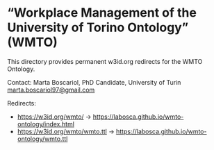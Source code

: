 # “Workplace Management of the University of Torino Ontology” (WMTO) 
This directory provides permanent w3id.org redirects for the WMTO Ontology.

Contact: Marta Boscariol, PhD Candidate, University of Turin <marta.boscariol97@gmail.com>

Redirects:
- https://w3id.org/wmto/ → https://labosca.github.io/wmto-ontology/index.html
- https://w3id.org/wmto/wmto.ttl → https://labosca.github.io/wmto-ontology/wmto.ttl
